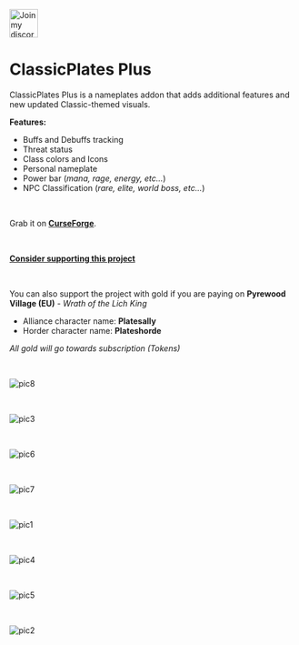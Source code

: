 <a href="https://discord.gg/Hj49J2APGZ" target="_blank"><img width="50" alt="Join my discord" src="https://user-images.githubusercontent.com/82573908/185756670-b92eaf9e-f4fb-4f8a-b0b0-6325e6a16886.png"></a>

# **ClassicPlates Plus**
ClassicPlates Plus is a nameplates addon that adds additional features and new updated Classic-themed visuals.

**Features:**
- Buffs and Debuffs tracking
- Threat status
- Class colors and Icons
- Personal nameplate
- Power bar (*mana, rage, energy, etc...*)
- NPC Classification (*rare, elite, world boss, etc...*)

<br />

Grab it on [**CurseForge**](https://www.curseforge.com/wow/addons/classicplatesplus).

<br />

[**Consider supporting this project**](https://boosty.to/reubin/donate)

<br />

You can also support the project with gold if you are paying on **Pyrewood Village (EU)** - *Wrath of the Lich King*
<br />
- Alliance character name: **Platesally**
- Horder character name: **Plateshorde**

*All gold will go towards subscription (Tokens)*

<br />

![pic8](https://github.com/ReubinAuthor/ClassicPlatesPlus/assets/82573908/816b44ea-b508-45c4-8c27-fe5a67f2a709)

<br />

![pic3](https://github.com/ReubinAuthor/ClassicPlates-Plus/assets/82573908/ac3ec5b3-476f-4fe4-ac33-4edf69cdcf05)

<br />

![pic6](https://github.com/ReubinAuthor/ClassicPlatesPlus/assets/82573908/878a5ee9-83be-47d2-8eea-e3efd84b1e9d)

<br />

![pic7](https://github.com/ReubinAuthor/ClassicPlatesPlus/assets/82573908/f36fe40d-330a-4b47-9abc-d0524227074d)

<br />

![pic1](https://github.com/ReubinAuthor/ClassicPlates-Plus/assets/82573908/9e5945fd-3baf-41b4-b2db-471c783db571)

<br />

![pic4](https://github.com/ReubinAuthor/ClassicPlatesPlus/assets/82573908/a0d98a1d-8753-485d-bf11-995113018a9b)

<br />

![pic5](https://github.com/ReubinAuthor/ClassicPlatesPlus/assets/82573908/9708f849-2341-4b76-a5dc-91c614187b85)

<br />

![pic2](https://github.com/ReubinAuthor/ClassicPlates-Plus/assets/82573908/ed349986-b991-405b-8260-6fbbe205db5b)
